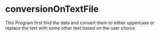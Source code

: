# conversionOnTextFile
 This Program first find the data and convert them to either uppercase or  replace the text with some other text based on the user choice

